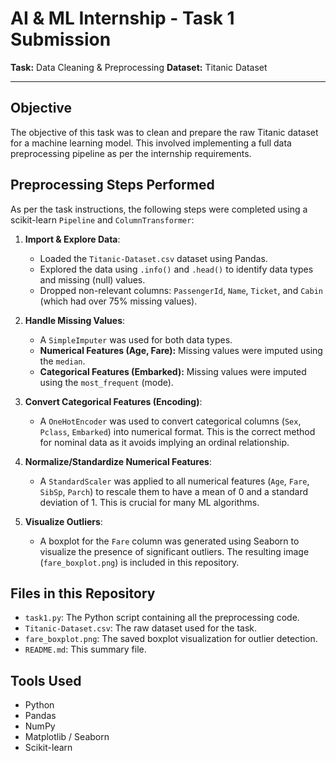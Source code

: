 # AI & ML Internship - Task 1 Submission

**Task:** Data Cleaning & Preprocessing
**Dataset:** Titanic Dataset

---

## Objective

The objective of this task was to clean and prepare the raw Titanic dataset for a machine learning model. This involved implementing a full data preprocessing pipeline as per the internship requirements.

## Preprocessing Steps Performed

As per the task instructions, the following steps were completed using a scikit-learn `Pipeline` and `ColumnTransformer`:

1.  **Import & Explore Data**:
    * Loaded the `Titanic-Dataset.csv` dataset using Pandas.
    * Explored the data using `.info()` and `.head()` to identify data types and missing (null) values.
    * Dropped non-relevant columns: `PassengerId`, `Name`, `Ticket`, and `Cabin` (which had over 75% missing values).

2.  **Handle Missing Values**:
    * A `SimpleImputer` was used for both data types.
    * **Numerical Features (Age, Fare):** Missing values were imputed using the `median`.
    * **Categorical Features (Embarked):** Missing values were imputed using the `most_frequent` (mode).

3.  **Convert Categorical Features (Encoding)**:
    * A `OneHotEncoder` was used to convert categorical columns (`Sex`, `Pclass`, `Embarked`) into numerical format. This is the correct method for nominal data as it avoids implying an ordinal relationship.

4.  **Normalize/Standardize Numerical Features**:
    * A `StandardScaler` was applied to all numerical features (`Age`, `Fare`, `SibSp`, `Parch`) to rescale them to have a mean of 0 and a standard deviation of 1. This is crucial for many ML algorithms.

5.  **Visualize Outliers**:
    * A boxplot for the `Fare` column was generated using Seaborn to visualize the presence of significant outliers. The resulting image (`fare_boxplot.png`) is included in this repository.

## Files in this Repository

* `task1.py`: The Python script containing all the preprocessing code.
* `Titanic-Dataset.csv`: The raw dataset used for the task.
* `fare_boxplot.png`: The saved boxplot visualization for outlier detection.
* `README.md`: This summary file.

## Tools Used

* Python
* Pandas
* NumPy
* Matplotlib / Seaborn
* Scikit-learn

